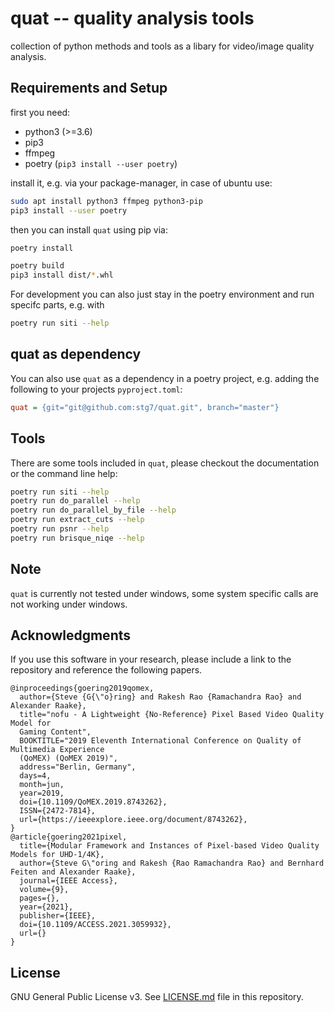 # quat -- quality analysis tools

collection of python methods and tools as a libary for video/image quality analysis.


## Requirements and Setup

first you need:

* python3 (>=3.6)
* pip3
* ffmpeg
* poetry (`pip3 install --user poetry`)

install it, e.g. via your package-manager, in case of ubuntu use:

```bash
sudo apt install python3 ffmpeg python3-pip
pip3 install --user poetry
```

then you can install `quat` using pip via:

```bash
poetry install

poetry build
pip3 install dist/*.whl
```

For development you can also just stay in the poetry environment and run specifc parts, e.g. with
```bash
poetry run siti --help
```

## quat as dependency
You can also use `quat` as a dependency in a poetry project, e.g. adding the following to your projects `pyproject.toml`:

```ini
quat = {git="git@github.com:stg7/quat.git", branch="master"}
```

## Tools
There are some tools included in `quat`, please checkout the documentation or the command line help:
```bash
poetry run siti --help
poetry run do_parallel --help
poetry run do_parallel_by_file --help
poetry run extract_cuts --help
poetry run psnr --help
poetry run brisque_niqe --help
```


## Note
`quat` is currently not tested under windows, some system specific calls are not working under windows.


## Acknowledgments

If you use this software in your research, please include a link to the repository and reference the following papers.

```
@inproceedings{goering2019qomex,
  author={Steve {G{\"o}ring} and Rakesh Rao {Ramachandra Rao} and Alexander Raake},
  title="nofu - A Lightweight {No-Reference} Pixel Based Video Quality Model for
  Gaming Content",
  BOOKTITLE="2019 Eleventh International Conference on Quality of Multimedia Experience
  (QoMEX) (QoMEX 2019)",
  address="Berlin, Germany",
  days=4,
  month=jun,
  year=2019,
  doi={10.1109/QoMEX.2019.8743262},
  ISSN={2472-7814},
  url={https://ieeexplore.ieee.org/document/8743262},
}
@article{goering2021pixel,
  title={Modular Framework and Instances of Pixel-based Video Quality Models for UHD-1/4K},
  author={Steve G\"oring and Rakesh {Rao Ramachandra Rao} and Bernhard Feiten and Alexander Raake},
  journal={IEEE Access},
  volume={9},
  pages={},
  year={2021},
  publisher={IEEE},
  doi={10.1109/ACCESS.2021.3059932},
  url={}
}
```

## License
GNU General Public License v3. See [LICENSE.md](./LICENSE.md) file in this repository.
